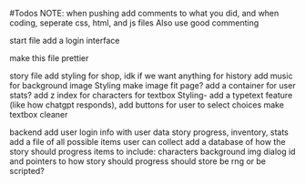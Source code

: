 #Todos
NOTE: when pushing add comments to what you did, and when coding, seperate css, html, and js files
Also use good commenting


start file
  add a login interface

make this file prettier

story file
  add styling for shop, idk if we want anything for history
  add music
  for background image
    Styling
      make image fit page?
      add a container for user stats?
      add z index for characters
  for textbox
    Styling- 
      add a typetext feature (like how chatgpt responds),
      add buttons for user to select choices
      make textbox cleaner

backend
  add user login info with user data
    story progress, inventory, stats
  add a file of all possible items user can collect
  add a database of how the story should progress
    items to include:
      characters
      background img
      dialog
      id and pointers to how story should progress
  should store be rng or be scripted?
